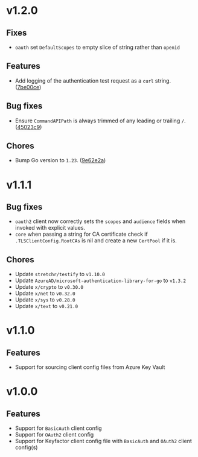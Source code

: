 # v1.2.0

## Fixes
- `oauth` set `DefaultScopes` to empty slice of string rather than `openid`

## Features
- Add logging of the authentication test request as a `curl` string. ([7be00ce](https://github.com/Keyfactor/keyfactor-auth-client-go/commit/7be00ce82b6dd7880449e6585590ec702992a388))

## Bug fixes
- Ensure `CommandAPIPath` is always trimmed of any leading or trailing `/`. ([45023c9](https://github.com/Keyfactor/keyfactor-auth-client-go/commit/45023c94e9be0ae9b307f38af972bbc0b40998d4))

## Chores
- Bump Go version to `1.23`. ([9e62e2a](https://github.com/Keyfactor/keyfactor-auth-client-go/commit/9e62e2ab3a5c8ea0883df5a5902eaa91f2776f23))

# v1.1.1

## Bug fixes
- `oauth2` client now correctly sets the `scopes` and `audience` fields when invoked with explicit values.
- `core` when passing a string for CA certificate check if `.TLSClientConfig.RootCAs` is nil and create a new `CertPool` if it is.

## Chores
- Update `stretchr/testify` to `v1.10.0`  
- Update `AzureAD/microsoft-authentication-library-for-go` to `v1.3.2`  
- Update `x/crypto` to `v0.30.0`  
- Update `x/net` to `v0.32.0`  
- Update `x/sys` to `v0.28.0`  
- Update `x/text` to `v0.21.0`

# v1.1.0

## Features
- Support for sourcing client config files from Azure Key Vault

# v1.0.0

## Features
- Support for `BasicAuth` client config
- Support for `OAuth2` client config
- Support for Keyfactor client config file with `BasicAuth` and `OAuth2` client config(s)